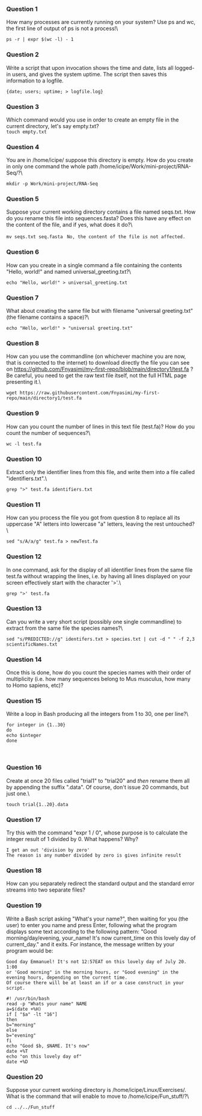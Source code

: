 ### Question 1

How many processes are currently running on your system? Use ps and wc, the first line of output of ps is not a process!\

```ps -r | expr $(wc -l) - 1```

### Question 2

Write a script that upon invocation shows the time and date, lists all logged-in users, and gives the system uptime.
The script then saves this information to a logfile.

```#! /usr/bin/bash
{date; users; uptime; > logfile.log}
```
### Question 3

Which command would you use in order to create an empty file in the current directory, let's say empty.txt?\
```touch empty.txt```

### Question 4

You are in /home/icipe/ suppose this directory is empty. How do you create in only one command the whole path /home/icipe/Work/mini-project/RNA-Seq/?\

```mkdir -p Work/mini-project/RNA-Seq```

### Question 5

Suppose your current working directory contains a file named seqs.txt. How do you rename this file into sequences.fasta?
Does this have any effect on the content of the file, and if yes, what does it do?\

```mv seqs.txt seq.fasta```
` No, the content of the file is not affected.`

### Question 6

How can you create in a single command a file containing the contents "Hello, world!" and named universal_greeting.txt?\

```
echo "Hello, world!" > universal_greeting.txt
```
### Question 7

What about creating the same file but with filename "universal greeting.txt" (the filename contains a space)?\

```
echo "Hello, world!" > "universal greeting.txt"
```
### Question 8

How can you use the commandline (on whichever machine you are now, that is connected to the internet) to download directly the
file you can see on https://github.com/Fnyasimi/my-first-repo/blob/main/directory1/test.fa ? Be careful, you need to get the raw text file itself,
not the full HTML page presenting it.\

```wget https://raw.githubusercontent.com/Fnyasimi/my-first-repo/main/directory1/test.fa```
### Question 9

How can you count the number of lines in this text file (test.fa)? How do you count the number of sequences?\

```wc -l test.fa```

### Question 10

Extract only the identifier lines from this file, and write them into a file called "identifiers.txt".\

```
grep ">" test.fa identifiers.txt
```
### Question 11

How can you process the file you got from question 8 to replace all its uppercase "A" letters into lowercase "a" letters, leaving the rest untouched?\

```
sed "s/A/a/g" test.fa > newTest.fa
```
### Question 12

In one command, ask for the display of all identifier lines from the same file test.fa without wrapping the lines, i.e. by having all lines displayed
on your screen effectively start with the character '>'.\

```
grep ">' test.fa
```
### Question 13

Can you write a very short script (possibly one single commandline) to extract from the same file the species names?\

```
sed "s/PREDICTED://g" identifers.txt > species.txt | cut -d " " -f 2,3 scientificNames.txt
```
### Question 14

Once this is done, how do you count the species names with their order of multiplicity
(i.e. how many sequences belong to Mus musculus, how many to Homo sapiens, etc)?
​

### Question 15

Write a loop in Bash producing all the integers from 1 to 30, one per line?\

```
for integer in {1..30}
do
echo $integer
done
```
​

### Question 16

Create at once 20 files called "trial1" to "trial20" and _then_ rename them all by appending the suffix ".data".
Of course, don't issue 20 commands, but just one.\

```touch trial{1..20}.data```
### Question 17

Try this with the command "expr 1 / 0", whose purpose is to calculate the integer result of 1 divided by 0. What happens? Why?

```
I get an out 'division by zero'
The reason is any number divided by zero is gives infinite result
```
### Question 18

How can you separately redirect the standard output and the standard error streams into two separate files?
### Question 19

Write a Bash script asking "What's your name?", then waiting for you (the user) to enter you name and press Enter,
following what the program displays some text according to the following pattern:
"Good morning/day/evening, your_name!
It's now current_time on this lovely day of current_day." and it exits.
For instance, the message written by your program would be:

```
Good day Emmanuel! It's not 12:57EAT on this lovely day of July 20. 1:00
or 'Good morning" in the morning hours, or "Good evening" in the evening hours, depending on the current time.
Of course there will be at least an if or a case construct in your script.
```

    #! /usr/bin/bash
    read -p "Whats your name" NAME
    a=$(date +%H)
    if [ "$a" -lt "16"]
    then
    b="morning"
    else
    b="evening"
    fi
    echo "Good $b, $NAME. It's now"
    date +%T
    echo "on this lovely day of"
    date +%D

### Question 20

Suppose your current working directory is /home/icipe/Linux/Exercises/. What is the command that will enable to move to /home/icipe/Fun_stuff/?\

```cd ../../Fun_stuff```
